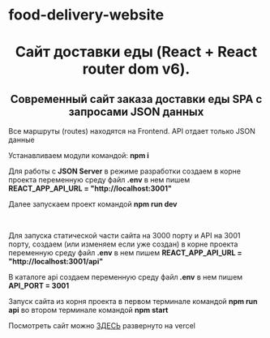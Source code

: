 # food-delivery-website
<h1 align="center">Сайт доставки еды (React + React router dom v6).</h1>
<h2 align="center">Современный сайт заказа доставки еды SPA с запросами JSON данных</h2>
<p>Все маршруты (routes) находятся на Frontend. API отдает только JSON данные</p>
<p>Устанавливаем модули командой: <strong>npm i</strong></p>
<p>Для работы с <strong>JSON Server</strong> в режиме разработки создаем в корне проекта переменную среду файл <strong>.env</strong> в нем пишем <strong>REACT_APP_API_URL = "http://localhost:3001"</strong></p>
<p>Далее запускаем проект командой <strong>npm run dev</strong></p>
<br>
<p>Для запуска статической части сайта на 3000 порту и API на 3001 порту, создаем (или изменяем если уже создан) в корне проекта переменную среду файл <strong>.env</strong> в нем пишем <strong>REACT_APP_API_URL = "http://localhost:3001/api"</strong></p>
<p>В каталоге api создаем переменную среду файл<strong> .env</strong> в нем пишем <strong>API_PORT = 3001</strong></p>
<p>Запуск сайта из корня проекта в первом терминале командой <strong>npm run api</strong> во втором терминале командой <strong>npm start</strong></p>

<p>Посмотреть сайт можно <a href="https://food-delivery-website-sand.vercel.app/" target="_blank">ЗДЕСЬ</a> развернуто на vercel</p>

